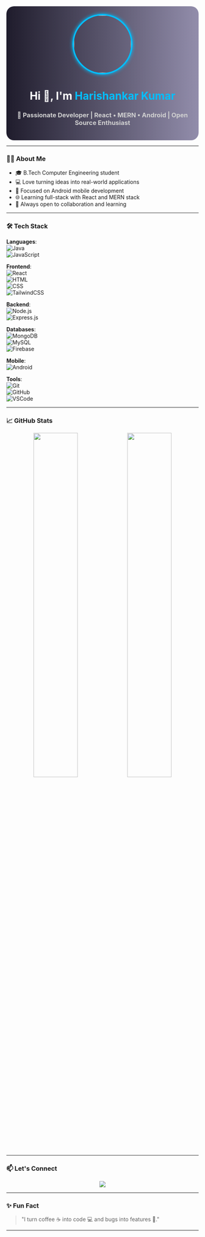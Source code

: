 <div align="center" style="background: linear-gradient(to right, #1f1c2c, #928dab); padding: 20px; border-radius: 20px;">
  <img src="https://avatars.githubusercontent.com/Harishankar-kumar-bit" width="150" style="border-radius: 50%; border: 4px solid #00bfff; box-shadow: 0 0 10px #00bfff; transition: transform 0.3s ease-in-out;" onmouseover="this.style.transform='scale(1.1)'" onmouseout="this.style.transform='scale(1)'"/>
  
  <h1 style="color: #fff">Hi 👋, I'm <span style="color:#00bfff">Harishankar Kumar</span></h1>
  <h3 style="color: #d1d1d1">🚀 Passionate Developer | React • MERN • Android | Open Source Enthusiast</h3>
</div>

---

### 🧑‍💻 About Me

- 🎓 B.Tech Computer Engineering student  
- 💻 Love turning ideas into real-world applications  
- 📱 Focused on Android mobile development  
- 🌐 Learning full-stack with React and MERN stack  
- 🤝 Always open to collaboration and learning  

---

### 🛠️ Tech Stack

**Languages**:  
![Java](https://img.shields.io/badge/Java-blue?style=for-the-badge&logo=java)  
![JavaScript](https://img.shields.io/badge/JavaScript-yellow?style=for-the-badge&logo=javascript)

**Frontend**:  
![React](https://img.shields.io/badge/React-20232A?style=for-the-badge&logo=react&logoColor=61DAFB)  
![HTML](https://img.shields.io/badge/HTML5-E34F26?style=for-the-badge&logo=html5&logoColor=white)  
![CSS](https://img.shields.io/badge/CSS3-1572B6?style=for-the-badge&logo=css3&logoColor=white)  
![TailwindCSS](https://img.shields.io/badge/TailwindCSS-38B2AC?style=for-the-badge&logo=tailwind-css)

**Backend**:  
![Node.js](https://img.shields.io/badge/Node.js-339933?style=for-the-badge&logo=nodedotjs)  
![Express.js](https://img.shields.io/badge/Express.js-000000?style=for-the-badge&logo=express&logoColor=white)

**Databases**:  
![MongoDB](https://img.shields.io/badge/MongoDB-4EA94B?style=for-the-badge&logo=mongodb)  
![MySQL](https://img.shields.io/badge/MySQL-4479A1?style=for-the-badge&logo=mysql)  
![Firebase](https://img.shields.io/badge/Firebase-FFCA28?style=for-the-badge&logo=firebase)

**Mobile**:  
![Android](https://img.shields.io/badge/Android-3DDC84?style=for-the-badge&logo=android)

**Tools**:  
![Git](https://img.shields.io/badge/Git-F05032?style=for-the-badge&logo=git)  
![GitHub](https://img.shields.io/badge/GitHub-181717?style=for-the-badge&logo=github)  
![VSCode](https://img.shields.io/badge/VS_Code-007ACC?style=for-the-badge&logo=visual-studio-code)

---

### 📈 GitHub Stats

<p align="center">
  <img src="https://github-readme-stats.vercel.app/api?username=Harishankar-kumar-bit&show_icons=true&theme=tokyonight" width="48%" />
  <img src="https://github-readme-stats.vercel.app/api/top-langs/?username=Harishankar-kumar-bit&layout=compact&theme=tokyonight" width="48%" />
</p>

---

### 📫 Let's Connect

<p align="center">
  <a href="https://www.linkedin.com/in/harishankar-kumar-50914b26a/" target="_blank">
    <img src="https://img.shields.io/badge/LinkedIn-blue?style=for-the-badge&logo=linkedin" />
  </a>
</p>

---

### ✨ Fun Fact

> "I turn coffee ☕ into code 💻 and bugs into features 🚀."

---
